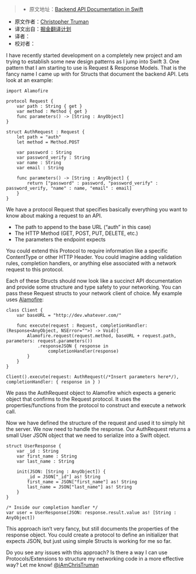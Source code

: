 > * 原文地址：[Backend API Documentation in Swift](https://medium.com/ios-os-x-development/backend-api-documentation-in-swift-92b4874e4f78#.g2ofuey9d)
* 原文作者：[Christopher Truman](https://medium.com/@iamchristruman?source=post_header_lockup)
* 译文出自：[掘金翻译计划](https://github.com/xitu/gold-miner)
* 译者： 
* 校对者： 

I have recently started development on a completely new project and am trying to establish some new design patterns as I jump into Swift 3\. One pattern that I am starting to use is Request & Response Models. That is the fancy name I came up with for Structs that document the backend API. Lets look at an example:

```
import Alamofire

protocol Request {
    var path : String { get }
    var method : Method { get }
    func parameters() -> [String : AnyObject]
}

struct AuthRequest : Request {
    let path = "auth"
    let method = Method.POST

    var password : String
    var password_verify : String
    var name : String
    var email : String

    func parameters() -> [String : AnyObject] {
        return ["password" : password, "password_verify" : password_verify, "name" : name, "email" : email]
    }
}
```

We have a protocol Request that specifies basically everything you want to know about making a request to an API.

*   The path to append to the base URL (“auth” in this case)
*   The HTTP Method (GET, POST, PUT, DELETE, etc.)
*   The parameters the endpoint expects

You could extend this Protocol to require information like a specific ContentType or other HTTP Header. You could imagine adding validation rules, completion handlers, or anything else associated with a network request to this protocol.

Each of these Structs should now look like a succinct API documentation and provide some structure and type safety to your networking. You can pass these Request structs to your network client of choice. My example uses [Alamofire](https://github.com/Alamofire/Alamofire/tree/swift3):

```
class Client {
    var baseURL = "http://dev.whatever.com/"

    func execute(request : Request, completionHandler: (Response<AnyObject, NSError="">) -> Void){
        Alamofire.request(request.method, baseURL + request.path, parameters: request.parameters())
            .responseJSON { response in
                completionHandler(response)
        }
    }
}

Client().execute(request: AuthRequest(/*Insert parameters here*/), completionHandler: { response in } )
```

We pass the AuthRequest object to Alamofire which expects a generic object that confirms to the Request protocol. It uses the properties/functions from the protocol to construct and execute a network call.

Now we have defined the structure of the request and used it to simply hit the server. We now need to handle the response. Our AuthRequest returns a small User JSON object that we need to serialize into a Swift object.

```
struct UserResponse {
    var _id : String
    var first_name : String
    var last_name : String

    init(JSON: [String : AnyObject]) {
        _id = JSON["_id"] as! String
        first_name = JSON["first_name"] as! String
        last_name = JSON["last_name"] as! String
    }
}

/* Inside our completion handler */
var user = UserResponse(JSON: response.result.value as! [String : AnyObject])

```

This approach isn’t very fancy, but still documents the properties of the response object. You could create a protocol to define an initializer that expects JSON, but just using simple Structs is working for me so far.

Do you see any issues with this approach? Is there a way I can use Protocols/Extensions to structure my networking code in a more effective way? Let me know! [@iAmChrisTruman](https://twitter.com/iAmChrisTruman)
